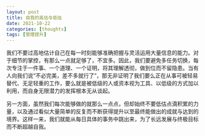 ```yaml
---
layout: post
title: 自我的高估与低估
date: 2021-10-22
categories: [thoughts]
tags: [管理提升]
---
```


我们不要过高地估计自己在每一时刻能够准确把握与灵活运用大量信息的能力。对于细节的掌控，有那么一点就足够了，不宜多。因此，我们要避免多任务切换，每次专注于一件事、一个道理、一个证明，将其理解透彻，做到位而不留隐患。当有人向我们说“不必完美，差不多就行了”，那无非证明了我们要么正在从事可被轻易替代、无足轻重的工作，要么就是被低级的人或资本视为工具、以低级的方式加以利用，而自身无限潜力的发挥根本无从谈起。

另一方面，虽然我们每次能够做的就那么一点点，但却始终不要低估点滴积累的力量，以及通过看似大量简单的反复而不断获得提升以至最终能做出的成就与达到的境界。这样一来，我们就能从每日具体的事务中跳出来，为了长远发展与终极目标而不断超越自我。
